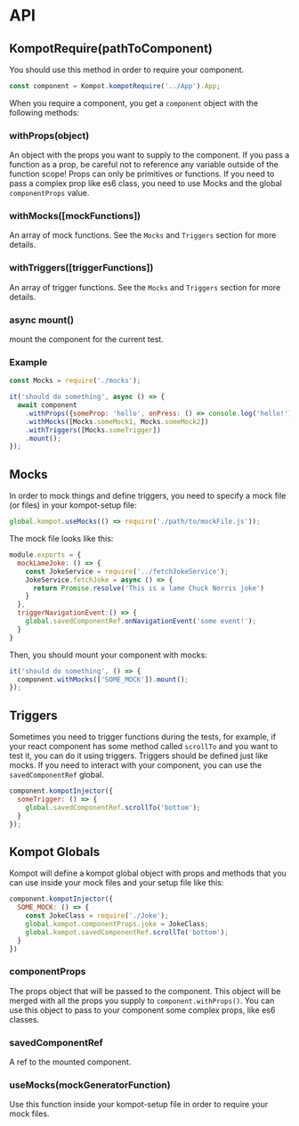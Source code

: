 # API

## KompotRequire(pathToComponent)
You should use this method in order to require your component.

```js
const component = Kompot.kompotRequire('../App').App;
```

When you require a component, you get a `component` object with the following methods:

### withProps(object)
 An object with the props you want to supply to the component. If you pass a function as a prop, be careful not to reference any variable outside of the function scope! Props can 
 only be primitives or functions. If you need to pass a complex prop like es6 class, you need to use Mocks and the global `componentProps` value. 

### withMocks([mockFunctions])
An array of mock functions. See the `Mocks` and `Triggers` section for more details.

### withTriggers([triggerFunctions])

An array of trigger functions. See the `Mocks` and `Triggers` section for more details.
### async mount()
mount the component for the current test. 

### Example

```js
const Mocks = require('./mocks');

it('should do something', async () => {
  await component
    .withProps({someProp: 'hello', onPress: () => console.log('hello!')})
    .withMocks([Mocks.someMock1, Mocks.someMock2])
    .withTriggers([Mocks.someTrigger])
    .mount();
});
```

## Mocks
In order to mock things and define triggers, you need to specify a mock file (or files) in your kompot-setup file:

```js
global.kompot.useMocks(() => require('./path/to/mockFile.js'));
```

The mock file looks like this:
```js
module.exports = {
  mockLameJoke: () => {
    const JokeService = require('../fetchJokeService');
    JokeService.fetchJoke = async () => {
      return Promise.resolve('This is a lame Chuck Norris joke')
    }
  },
  triggerNavigationEvent:() => {
    global.savedComponentRef.onNavigationEvent('some event!');
  }
}
```

Then, you should mount your component with mocks:

```js
it('should do something', () => {
  component.withMocks(['SOME_MOCK']).mount();
});
```

## Triggers
Sometimes you need to trigger functions during the tests, for example, if your react component has some method called `scrollTo` and you want to test it, you can do it using triggers. Triggers should be defined just like mocks. If you need to interact with your component, you can use the `savedComponentRef` global.

```js
component.kompotInjector({
  someTrigger: () => {
    global.savedComponentRef.scrollTo('bottom');
  }
});
```

## Kompot Globals
Kompot will define a kompot global object with props and methods that you can use inside your mock files and your setup file like this: 
```js
component.kompotInjector({
  SOME_MOCK: () => {
    const JokeClass = require('./Joke');
    global.kompot.componentProps.joke = JokeClass;
    global.kompot.savedComponentRef.scrollTo('bottom');
  }
})
```

### componentProps
The props object that will be passed to the component. This object will be merged with all the props you supply to `component.withProps()`. You can use this object to pass to your component some complex props, like es6 classes.

### savedComponentRef

A ref to the mounted component.

### useMocks(mockGeneratorFunction)

Use this function inside your kompot-setup file in order to require your mock files.


